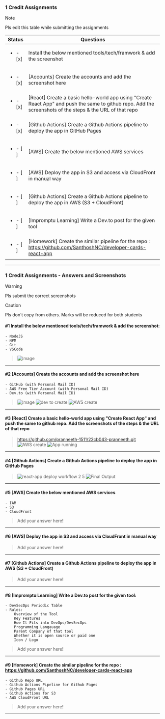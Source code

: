 ### 1 Credit Assignments

> [!NOTE]
> Pls edit this table while submitting the assignments

| Status         | Questions     | 
|----------------|---------------|
| <ul><li>- [x] </li></ul> | Install the below mentioned tools/tech/framwork & add the screenshot |
| <ul><li>- [x] </li></ul> | [Accounts] Create the accounts and add the screenshot here |
| <ul><li>- [x] </li></ul> | [React] Create a basic hello-world app using "Create React App" and push the same to github repo. Add the screenshots of the steps & the URL of that repo |
| <ul><li>- [x] </li></ul> | [Github Actions] Create a Github Actions pipeline to deploy the app in GitHub Pages |
| <ul><li>- [ ] </li></ul> | [AWS] Create the below mentioned AWS services |
| <ul><li>- [ ] </li></ul> | [AWS] Deploy the app in S3 and access via CloudFront in manual way  |
| <ul><li>- [ ] </li></ul> | [Github Actions] Create a Github Actions pipeline to deploy the app in AWS (S3 + CloudFront)  |
| <ul><li>- [ ] </li></ul> | [Impromptu Learning] Write a Dev.to post for the given tool  |
| <ul><li>- [ ] </li></ul> | [Homework] Create the similar pipeline for the repo : https://github.com/SanthoshNC/developer-cards-react-app  |

***

### 1 Credit Assignments - Answers and Screenshots

> [!WARNING]
> Pls submit the correct screenshots

> [!CAUTION]
> Pls don't copy from others. Marks will be reduced for both students

#### #1 Install the below mentioned tools/tech/framwork & add the screenshot:
	- NodeJS 
	- NPM 
	- Git
	- VSCode
>![image](https://github.com/user-attachments/assets/d35b7115-13e0-46b9-be4e-8da795de050e)


***

#### #2 [Accounts] Create the accounts and add the screenshot here
	- GitHub (with Personal Mail ID)
	- AWS Free Tier Account (with Personal Mail ID)
	- Dev.to (with Personal Mail ID)
> ![image](https://github.com/user-attachments/assets/b981b8a3-825c-4098-bbce-88cb803d2ead)
> ![dev to create](https://github.com/user-attachments/assets/57ad1f57-f690-469e-b813-bc6799b42c1a)
> ![AWS create](https://github.com/user-attachments/assets/73170037-4d27-4ec9-ace7-52cb63c24b10)




***

#### #3 [React] Create a basic hello-world app using "Create React App" and push the same to github repo. Add the screenshots of the steps & the URL of that repo
>https://github.com/pranneeth-1511/22cb043-pranneeth.git
> ![AWS create](https://github.com/user-attachments/assets/3620db13-352d-42dd-8355-98b156833622)
> ![App running](https://github.com/user-attachments/assets/15004cfe-2733-4162-b60c-6d9730da7b51)



***

#### #4 [Github Actions] Create a Github Actions pipeline to deploy the app in GitHub Pages
> ![react-app deploy workflow 2 5](https://github.com/user-attachments/assets/0198d37e-ead0-46fd-bcd4-50c62ca790f2)
> ![Final Output](https://github.com/user-attachments/assets/c5371d9b-e9f2-4cbf-b65b-52a2b71b9e47)



***

#### #5 [AWS] Create the below mentioned AWS services
	- IAM
	- S3
	- CloudFront
> Add your answer here!

***

#### #6 [AWS] Deploy the app in S3 and access via CloudFront in manual way
> Add your answer here!

***

#### #7 [Github Actions] Create a Github Actions pipeline to deploy the app in AWS (S3 + CloudFront)
> Add your answer here!

***

#### #8 [Impromptu Learning] Write a Dev.to post for the given tool:
	- DevSecOps Periodic Table
	- Rules:
		Overview of the Tool
		Key Features
		How It Fits into DevOps/DevSecOps
		Programming Langauage
		Parent Company of that tool
		Whether it is open source or paid one
		Icon / Logo
> Add your answer here!

***

#### #9 [Homework] Create the similar pipeline for the repo : https://github.com/SanthoshNC/developer-cards-react-app
	- Github Repo URL
	- Github Actions Pipeline for Github Pages
	- Github Pages URL
 	- Github Actions for S3
 	- AWS CloudFront URL
> Add your answer here!

***
